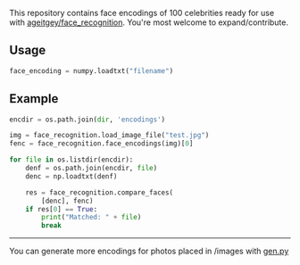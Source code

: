 This repository contains face encodings of 100 celebrities ready for use with [ageitgey/face_recognition](https://github.com/ageitgey/face_recognition). You're most welcome to expand/contribute.

## Usage

```python
face_encoding = numpy.loadtxt("filename")
```

## Example

```python
encdir = os.path.join(dir, 'encodings')

img = face_recognition.load_image_file("test.jpg")
fenc = face_recognition.face_encodings(img)[0]

for file in os.listdir(encdir):
    denf = os.path.join(encdir, file)
    denc = np.loadtxt(denf)

    res = face_recognition.compare_faces(
        [denc], fenc)
    if res[0] == True:
        print("Matched: " + file)
        break
```
---
You can generate more encodings for photos placed in /images with [gen.py](https://github.com/Raais/100CelebsFaceEncodings/blob/main/gen.py)
